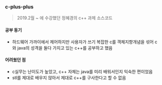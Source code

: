### c-plus-plus
> 2019.2월 ~ 에 수강했던 정혜경의 c++ 과제 소스코드
#### 공부 동기
- 하드웨어 가까이에서 제어하지만 사용자가 쓰기 복잡한 c를 객체지향개념을 섞어 c와 java의 성격을 둘다 가지고 있는 c++를 공부하고 했음
#### 어려웠던 점
- c실무는 난이도가 높았고, c++ 자체는 java를 미리 배워서인지 익숙한 편이었음
- stl를 제대로 배우지 않아서 제대로 c++를 구사한다고 할 수 없음